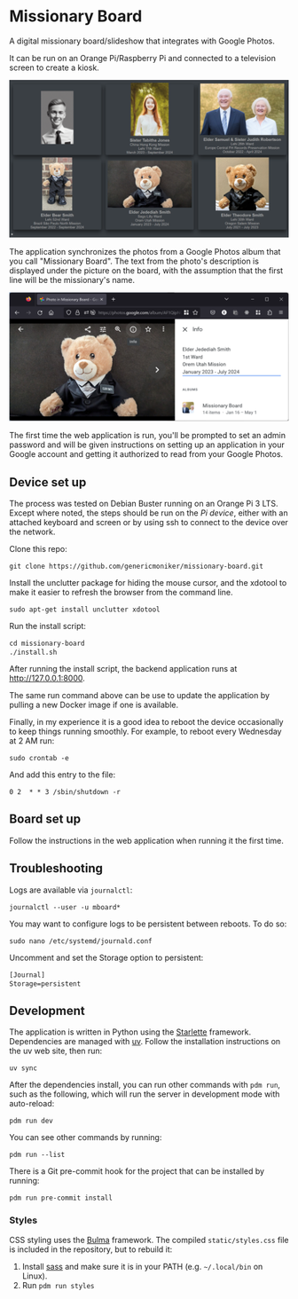 # Missionary Board

A digital missionary board/slideshow that integrates with Google Photos.

It can be run on an Orange Pi/Raspberry Pi and connected to a television screen
to create a kiosk.

![Example](./README-1.png)

The application synchronizes the photos from a Google Photos album that you call
"Missionary Board". The text from the photo's description is displayed under the
picture on the board, with the assumption that the first line will be the
missionary's name.

![Info description text](./README-2.png)

The first time the web application is run, you'll be prompted to set an admin
password and will be given instructions on setting up an application in your
Google account and getting it authorized to read from your Google Photos.

## Device set up

The process was tested on Debian Buster running on an Orange Pi 3 LTS. Except
where noted, the steps should be run on the *Pi device*, either with an attached
keyboard and screen or by using ssh to connect to the device over the network.

Clone this repo:

```
git clone https://github.com/genericmoniker/missionary-board.git
```

Install the unclutter package for hiding the mouse cursor, and the xdotool to
make it easier to refresh the browser from the command line.

```
sudo apt-get install unclutter xdotool
```

Run the install script:

```
cd missionary-board
./install.sh
```

After running the install script, the backend application runs at
http://127.0.0.1:8000.

The same run command above can be use to update the application by pulling a new
Docker image if one is available.

Finally, in my experience it is a good idea to reboot the device occasionally to
keep things running smoothly. For example, to reboot every Wednesday at 2 AM
run:

```
sudo crontab -e
```

And add this entry to the file:

```
0 2  * * 3 /sbin/shutdown -r
```

## Board set up

Follow the instructions in the web application when running it the first time.

## Troubleshooting

Logs are available via `journalctl`:

```
journalctl --user -u mboard*
```

You may want to configure logs to be persistent between reboots. To do so:

```
sudo nano /etc/systemd/journald.conf
```

Uncomment and set the Storage option to persistent:

```
[Journal]
Storage=persistent
```

## Development

The application is written in Python using the
[Starlette](https://www.starlette.io/) framework. Dependencies are managed with
[uv](https://docs.astral.sh/uv/). Follow the installation instructions on
the uv web site, then run:

```
uv sync
```

After the dependencies install, you can run other commands with `pdm run`, such
as the following, which will run the server in development mode with
auto-reload:

```
pdm run dev
```

You can see other commands by running:

```
pdm run --list
```

There is a Git pre-commit hook for the project that can be installed by running:

```
pdm run pre-commit install
```

### Styles

CSS styling uses the [Bulma](https://bulma.io) framework. The compiled
`static/styles.css` file is included in the repository, but to rebuild it:

1. Install [sass](https://sass-lang.com/install) and make sure it is in your
   PATH (e.g. `~/.local/bin` on Linux).
2. Run `pdm run styles`
